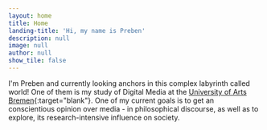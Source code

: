```yaml
---
layout: home
title: Home
landing-title: 'Hi, my name is Preben'
description: null
image: null
author: null
show_tile: false
---
```


I'm Preben and currently looking anchors in this complex labyrinth called world! One of them is my study of Digital Media at the [University of Arts Bremen](https://www.hfk2020.de/){:target="blank"}. One of my current goals is to get an conscientious opinion over media - in philosophical discourse, as well as to explore, its research-intensive influence on society.

<!-- **DE** Ich bin Preben und suche aktuell Orientierungspunkte im komplexen Irrgarten namens Welt! Einer davon ist mein Studium der Digitalen Medien an der [Hochschule für Künste Bremen](https://www.hfk2020.de/). Meine Zielsetzung dabei ist ein gewissenhaftes Urteil über Medien zu fällen - in philosophischer Auseinandersetzung, sowie deren forschungsintensiven Einfluss auf die Gesellschaft zu erkunden.   -->
